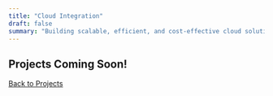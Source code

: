 ```yaml
---
title: "Cloud Integration"
draft: false
summary: "Building scalable, efficient, and cost-effective cloud solutions"
---
```


## Projects Coming Soon!

[Back to Projects](../)



